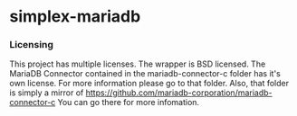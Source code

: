 # simplex-mariadb

### Licensing

This project has multiple licenses. The wrapper is BSD licensed.
The MariaDB Connector contained in the mariadb-connector-c folder has it's own license. For more information please go to that folder. Also, that folder is simply a mirror of https://github.com/mariadb-corporation/mariadb-connector-c You can go there for more infomation.
